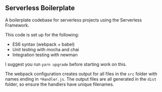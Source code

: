 ## Serverless Boilerplate

A boilerplate codebase for serverless projects using the Serverless Framework.

This code is set up for the following:
- ES6 syntax (webpack + babel)
- Unit testing with mocha and chai
- Integration testing with newman

I suggest you run `yarn upgrade` before starting work on this.

The webpack configuration creates output for all files in the `src` folder with 
names ending in `*Handler.js`. The output files are all generated in the `dist`
folder, so ensure the handlers have unique filenames. 